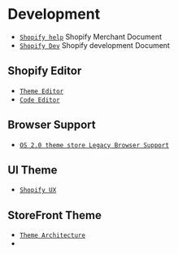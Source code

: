 # Development

* [` Shopify help `](https://help.shopify.com/en) Shopify Merchant Document
* [` Shopify Dev `](https://shopify.dev/) Shopify development Document

## Shopify Editor

* [` Theme Editor `](https://shopify.dev/themes/tools/online-editor)
* [` Code Editor `](https://shopify.dev/themes/tools/code-editor)

## Browser Support

* [` OS 2.0 theme store Legacy Browser Support `](https://www.shopify.com/partners/blog/legacy-browser-support?itcat=partner_blog&itterm=shopify_online_store)

## UI Theme

* [` Shopify UX `](https://ux.shopify.com/next-generation-theme-design-5aae94f6d44c)

## StoreFront Theme

* [` Theme Architecture `](https://shopify.dev/themes/architecture)
* 
